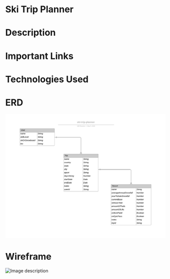 # Ski Trip Planner

# Description


# Important Links


# Technologies Used

# ERD
![Image description](/public/images/ski-trip-planner.jpeg)

# Wireframe
![Image description](/public/images/ski-trip-planner-wireframe1.HEIC)
